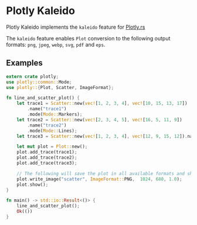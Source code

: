 # Plotly Kaleido

Plotly Kaleido implements the `kaleido` feature for [Plotly.rs](https://github.com/igiagkiozis/plotly)

The `kaleido` feature enables `Plot` conversion to the following output formats: `png`, `jpeg`, `webp`, `svg`, `pdf` and `eps`.

## Examples

```rust
extern crate plotly;
use plotly::common::Mode;
use plotly::{Plot, Scatter, ImageFormat};

fn line_and_scatter_plot() {
    let trace1 = Scatter::new(vec![1, 2, 3, 4], vec![10, 15, 13, 17])
        .name("trace1")
        .mode(Mode::Markers);
    let trace2 = Scatter::new(vec![2, 3, 4, 5], vec![16, 5, 11, 9])
        .name("trace2")
        .mode(Mode::Lines);
    let trace3 = Scatter::new(vec![1, 2, 3, 4], vec![12, 9, 15, 12]).name("trace3");

    let mut plot = Plot::new();
    plot.add_trace(trace1);
    plot.add_trace(trace2);
    plot.add_trace(trace3);

    // The following will save the plot in all available formats and show the plot.
    plot.write_image("scatter", ImageFormat::PNG,  1024, 680, 1.0);
    plot.show();
}

fn main() -> std::io::Result<()> {
    line_and_scatter_plot();
    Ok(())
}
```
